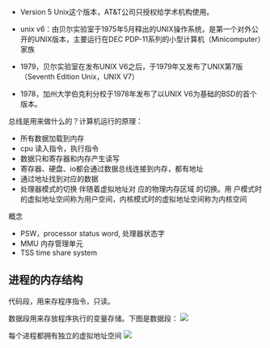 
- Version 5 Unix这个版本，AT&T公司只授权给学术机构使用。

- unix  v6：由贝尔实验室于1975年5月释出的UNIX操作系统，是第一个对外公开的UNIX版本，主要运行在DEC PDP-11系列的小型计算机（Minicomputer）家族

- 1979，贝尔实验室在发布UNIX V6之后，于1979年又发布了UNIX第7版（Seventh Edition Unix，UNIX V7）
- 1978，加州大学伯克利分校于1978年发布了以UNIX V6为基础的BSD的首个版本。


总线是用来做什么的？计算机运行的原理：

- 所有数据加载到内存
- cpu 读入指令，执行指令
- 数据只和寄存器和内存产生读写
- 寄存器、硬盘、io都会通过数据总线连接到内存，都有地址
- 通过地址找到对应的数据
- 处理器模式的切换 伴随着虚拟地址对 应的物理内存区域 的切换。用 户模式时的虚拟地址空间称为用户空间，内核模式时的虚拟地址空间称为内核空间


概念

- PSW，processor status word, 处理器状态字
- MMU 内存管理单元
- TSS time share system


## 进程的内存结构
代码段，用来存程序指令，只读。

数据段用来存放程序执行的变量存储。下图是数据段：
![](https://tva1.sinaimg.cn/large/006tNbRwly1gb2v20rh8zj31c00mgq68.jpg)

每个进程都拥有独立的虚拟地址空间
![](https://tva1.sinaimg.cn/large/006tNbRwly1gb2v9yhk2cj313w0u0dl5.jpg)

